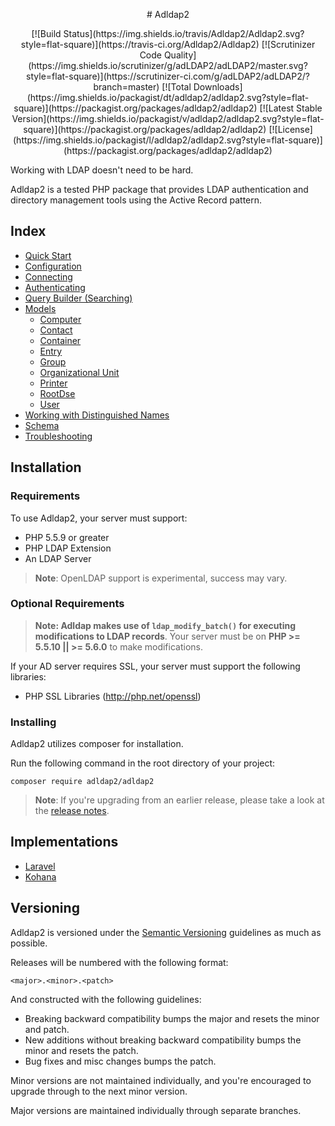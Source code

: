 <p align="center">
# Adldap2
</p>

<p align="center">
[![Build Status](https://img.shields.io/travis/Adldap2/Adldap2.svg?style=flat-square)](https://travis-ci.org/Adldap2/Adldap2)
[![Scrutinizer Code Quality](https://img.shields.io/scrutinizer/g/adLDAP2/adLDAP2/master.svg?style=flat-square)](https://scrutinizer-ci.com/g/adLDAP2/adLDAP2/?branch=master)
[![Total Downloads](https://img.shields.io/packagist/dt/adldap2/adldap2.svg?style=flat-square)](https://packagist.org/packages/adldap2/adldap2)
[![Latest Stable Version](https://img.shields.io/packagist/v/adldap2/adldap2.svg?style=flat-square)](https://packagist.org/packages/adldap2/adldap2)
[![License](https://img.shields.io/packagist/l/adldap2/adldap2.svg?style=flat-square)](https://packagist.org/packages/adldap2/adldap2)


Working with LDAP doesn't need to be hard.

Adldap2 is a tested PHP package that provides LDAP authentication and directory management tools using the Active Record pattern.
</p>

## Index

 - [Quick Start](docs/quick-start.md)
 - [Configuration](docs/configuration.md)
 - [Connecting](docs/connecting.md)
 - [Authenticating](docs/authenticating.md)
 - [Query Builder (Searching)](docs/query-builder.md)
 - [Models](docs/models/model.md)
    - [Computer](docs/models/computer.md)
    - [Contact](docs/models/contact.md)
    - [Container](docs/models/container.md)
    - [Entry](docs/models/entry.md)
    - [Group](docs/models/group.md)
    - [Organizational Unit](docs/models/ou.md)
    - [Printer](docs/models/printer.md)
    - [RootDse](docs/models/root-dse.md)
    - [User](docs/models/user.md)
 - [Working with Distinguished Names](docs/distinguished-names.md)
 - [Schema](docs/schema.md)
 - [Troubleshooting](docs/troubleshooting.md)

## Installation

### Requirements

To use Adldap2, your server must support:

- PHP 5.5.9 or greater
- PHP LDAP Extension
- An LDAP Server

> **Note**: OpenLDAP support is experimental, success may vary.

### Optional Requirements

> **Note: Adldap makes use of `ldap_modify_batch()` for executing modifications to LDAP records**. Your server
must be on **PHP >= 5.5.10 || >= 5.6.0** to make modifications.

If your AD server requires SSL, your server must support the following libraries:

- PHP SSL Libraries (http://php.net/openssl)

### Installing

Adldap2 utilizes composer for installation.

Run the following command in the root directory of your project:

```
composer require adldap2/adldap2
```

> **Note**: If you're upgrading from an earlier release, please take a look
> at the [release notes](https://github.com/Adldap2/Adldap2/releases).

## Implementations

- [Laravel](https://github.com/Adldap2/Adldap2-Laravel)
- [Kohana](https://github.com/Adldap2/Adldap2-Kohana)

## Versioning

Adldap2 is versioned under the [Semantic Versioning](http://semver.org/) guidelines as much as possible.

Releases will be numbered with the following format:

`<major>.<minor>.<patch>`

And constructed with the following guidelines:

* Breaking backward compatibility bumps the major and resets the minor and patch.
* New additions without breaking backward compatibility bumps the minor and resets the patch.
* Bug fixes and misc changes bumps the patch.

Minor versions are not maintained individually, and you're encouraged to upgrade through to the next minor version.

Major versions are maintained individually through separate branches.
